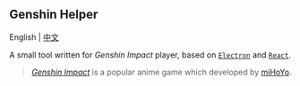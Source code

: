 ## Genshin Helper

English | [中文](README-zh-CN.md)

A small tool written for _Genshin Impact_ player, based on [`Electron`](https://reactjs.org/) and [`React`](https://www.electronjs.org/).

> [_Genshin Impact_](https://genshin.hoyoverse.com/en/) is a popular anime game which developed by [miHoYo](https://www.mihoyo.com/en/).
